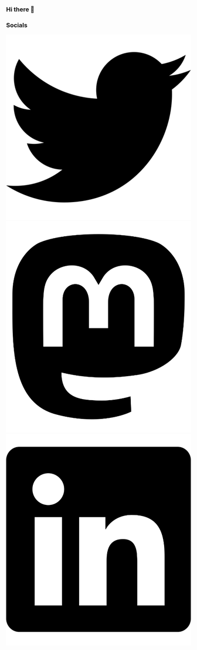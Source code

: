 ### Hi there 👋

### Socials

[![Twitter](icons/twitter.svg)](https://twitter.com/brototyp)
[![Mastodon](icons/mastodon.svg)](https://mastodon.social/@brototyp)
[![Linkedin](icons/linkedin.svg)](https://www.linkedin.com/in/cornelius-horstmann-ab97949b/)


<!--
**brototyp/brototyp** is a ✨ _special_ ✨ repository because its `README.md` (this file) appears on your GitHub profile.

Here are some ideas to get you started:

- 🔭 I’m currently working on ...
- 🌱 I’m currently learning ...
- 👯 I’m looking to collaborate on ...
- 🤔 I’m looking for help with ...
- 💬 Ask me about ...
- 📫 How to reach me: ...
- 😄 Pronouns: ...
- ⚡ Fun fact: ...
-->
